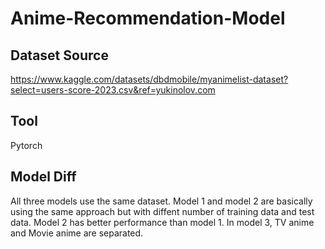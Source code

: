 # Anime-Recommendation-Model
## Dataset Source
https://www.kaggle.com/datasets/dbdmobile/myanimelist-dataset?select=users-score-2023.csv&ref=yukinolov.com

## Tool
Pytorch

## Model Diff
All three models use the same dataset.
Model 1 and model 2 are basically using the same approach but with diffent number of training data and test data. Model 2 has better performance than model 1.
In model 3, TV anime and Movie anime are separated.
